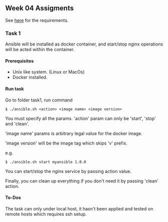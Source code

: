 ## Week 04 Assigments

See [here](https://u.geekbang.org/lesson/8?article=201458) for the requirements.

### Task 1

Ansible will be installed as docker container, and start/stop nginx operations will be acted within the container.

#### Prerequisites

- Unix like system. (Linux or MacOs)
- Docker installed.

#### Run task

Go to folder task1, run command
```
$ ./ansible.sh <action> <image name> <image version>
``` 
You must specify all the params.
'action' param can only be 'start', 'stop' and 'clean'.

'image name' params is arbitrary legal value for the docker image.

'image version' will be the image tag which skips 'v' prefix.

e.g.
```
$ ./ansible.sh start myansible 1.0.0
```
You can start/stop the nginx service by passing action value.

Finally, you can clean up everything if you don't need it by passing 'clean' action.

#### To-Dos

The task can only under local host, it hasn't been applied and tested on remote hosts which requires ssh setup.

